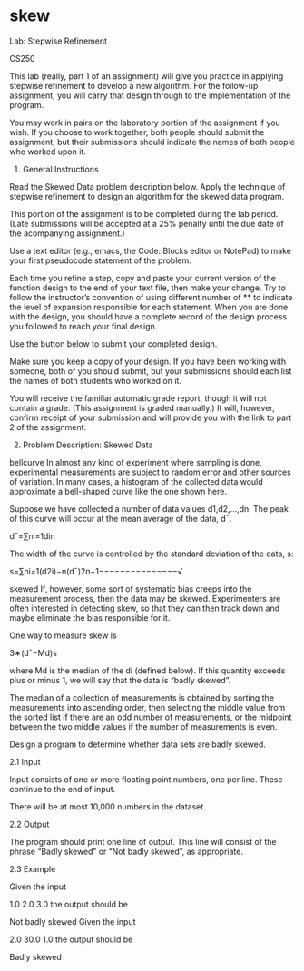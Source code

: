 skew
====

Lab: Stepwise Refinement

CS250

This lab (really, part 1 of an assignment) will give you practice in applying stepwise refinement to develop a new algorithm. For the follow-up assignment, you will carry that design through to the implementation of the program.

You may work in pairs on the laboratory portion of the assignment if you wish. If you choose to work together, both people should submit the assignment, but their submissions should indicate the names of both people who worked upon it.

1. General Instructions

Read the Skewed Data problem description below. Apply the technique of stepwise refinement to design an algorithm for the skewed data program.

This portion of the assignment is to be completed during the lab period. (Late submissions will be accepted at a 25% penalty until the due date of the acompanying assignment.)

Use a text editor (e.g., emacs, the Code::Blocks editor or NotePad) to make your first pseudocode statement of the problem.

Each time you refine a step, copy and paste your current version of the function design to the end of your text file, then make your change. Try to follow the instructor’s convention of using different number of ** to indicate the level of expansion responsible for each statement. When you are done with the design, you should have a complete record of the design process you followed to reach your final design.

Use the button below to submit your completed design.

Make sure you keep a copy of your design. If you have been working with someone, both of you should submit, but your submissions should each list the names of both students who worked on it.



You will receive the familiar automatic grade report, though it will not contain a grade. (This assignment is graded manually.) It will, however, confirm receipt of your submission and will provide you with the link to part 2 of the assignment.

2. Problem Description: Skewed Data

bellcurve In almost any kind of experiment where sampling is done, experimental measurements are subject to random error and other sources of variation. In many cases, a histogram of the collected data would approximate a bell-shaped curve like the one shown here.

Suppose we have collected a number of data values d1,d2,…,dn. The peak of this curve will occur at the mean average of the data, d¯.

d¯=∑ni=1din

The width of the curve is controlled by the standard deviation of the data, s:

s=∑ni=1(d2i)−n(d¯)2n−1−−−−−−−−−−−−−−−√

skewed If, however, some sort of systematic bias creeps into the measurement process, then the data may be skewed. Experimenters are often interested in detecting skew, so that they can then track down and maybe eliminate the bias responsible for it.

One way to measure skew is

3∗(d¯−Md)s

where Md is the median of the di (defined below). If this quantity exceeds plus or minus 1, we will say that the data is “badly skewed”.

The median of a collection of measurements is obtained by sorting the measurements into ascending order, then selecting the middle value from the sorted list if there are an odd number of measurements, or the midpoint between the two middle values if the number of measurements is even.

Design a program to determine whether data sets are badly skewed.

2.1 Input

Input consists of one or more floating point numbers, one per line. These continue to the end of input.

There will be at most 10,000 numbers in the dataset.

2.2 Output

The program should print one line of output. This line will consist of the phrase “Badly skewed” or “Not badly skewed”, as appropriate.

2.3 Example

Given the input

1.0
2.0
3.0
the output should be

Not badly skewed
Given the input

2.0
30.0
1.0
the output should be

Badly skewed
  
  
